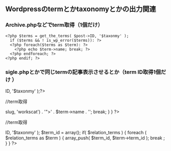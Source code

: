 ## Wordpressのtermとかtaxonomyとかの出力関連

### Archive.phpなどでterm取得（1個だけ）
```
<?php $terms = get_the_terms( $post->ID, '$taxonmy' );
  if ($terms && ! is_wp_error($terms)): ?>
  <?php foreach($terms as $term): ?>
    <?php echo $term->name; break; ?>
  <?php endforeach; ?>
<?php endif; ?>
```

### sigle.phpとかで同じtermの記事表示させるとか（term ID取得1個だけ ）
<?php $terms = get_the_terms( $post->ID, '$taxonmy' );?>
//term取得

<?php
	if( $terms ) {
		foreach($terms as $term){
			echo '<a href="' . get_term_link( $term->slug, 'workscat') . '">' . $term->name . '</a>';
			break;
		}
	}
?>
//term取得

<?php
  $relation_terms = get_the_terms($post->ID, '$taxonmy' );
  $term_id = array();
  if( $relation_terms ) {
    foreach ( $relation_terms as $term ) {
      array_push( $term_id, $term->term_id );
      break ;
      }
    }
?>
